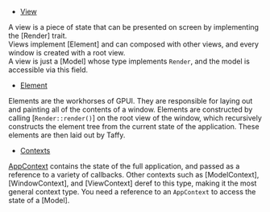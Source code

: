 
- [View](https://github.com/zed-industries/zed/blob/main/crates/gpui/src/view.rs)

A view is a piece of state that can be presented on screen by implementing the [Render] trait.   
Views implement [Element] and can composed with other views, and every window is created with a root view.   
A view is just a [Model] whose type implements `Render`, and the model is accessible via this field.

- [Element](https://github.com/zed-industries/zed/blob/main/crates/gpui/src/element.rs)

Elements are the workhorses of GPUI. They are responsible for laying out and painting all of the contents of a window.
Elements are constructed by calling [`Render::render()`] on the root view of the window, which recursively constructs the element tree from the current state of the application.  These elements are then laid out by Taffy.

- [Contexts](https://github.com/stormasm/zednotes/blob/main/contexts.md)

[AppContext](https://github.com/zed-industries/zed/blob/main/crates/gpui/src/app.rs) contains the state of the full application, and passed as a reference to a variety of callbacks.  Other contexts such as [ModelContext], [WindowContext], and [ViewContext] deref to this type, making it the most general context type. You need a reference to an `AppContext` to access the state of a [Model].
